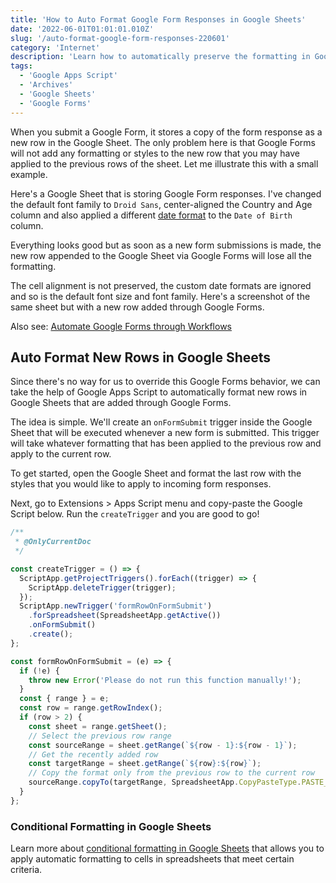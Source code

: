 ```yaml
---
title: 'How to Auto Format Google Form Responses in Google Sheets'
date: '2022-06-01T01:01:01.010Z'
slug: '/auto-format-google-form-responses-220601'
category: 'Internet'
description: 'Learn how to automatically preserve the formatting in Google Sheet when new Google Form responses are submitted.'
tags:
  - 'Google Apps Script'
  - 'Archives'
  - 'Google Sheets'
  - 'Google Forms'
---
```


When you submit a Google Form, it stores a copy of the form response as a new row in the Google Sheet. The only problem here is that Google Forms will not add any formatting or styles to the new row that you may have applied to the previous rows of the sheet. Let me illustrate this with a small example.

Here's a Google Sheet that is storing Google Form responses. I've changed the default font family to `Droid Sans`, center-aligned the Country and Age column and also applied a different [date format](/date-formats-google-sheets-211015) to the `Date of Birth` column.

Everything looks good but as soon as a new form submissions is made, the new row appended to the Google Sheet via Google Forms will lose all the formatting.

The cell alignment is not preserved, the custom date formats are ignored and so is the default font size and font family. Here's a screenshot of the same sheet but with a new row added through Google Forms.

Also see: [Automate Google Forms through Workflows](https://digitalinspiration.com/docs/document-studio/google-forms)

## Auto Format New Rows in Google Sheets

Since there's no way for us to override this Google Forms behavior, we can take the help of Google Apps Script to automatically format new rows in Google Sheets that are added through Google Forms.

The idea is simple. We'll create an `onFormSubmit` trigger inside the Google Sheet that will be executed whenever a new form is submitted. This trigger will take whatever formatting that has been applied to the previous row and apply to the current row.

To get started, open the Google Sheet and format the last row with the styles that you would like to apply to incoming form responses.

Next, go to Extensions > Apps Script menu and copy-paste the Google Script below. Run the `createTrigger` and you are good to go!

```js
/**
 * @OnlyCurrentDoc
 */

const createTrigger = () => {
  ScriptApp.getProjectTriggers().forEach((trigger) => {
    ScriptApp.deleteTrigger(trigger);
  });
  ScriptApp.newTrigger('formRowOnFormSubmit')
    .forSpreadsheet(SpreadsheetApp.getActive())
    .onFormSubmit()
    .create();
};

const formRowOnFormSubmit = (e) => {
  if (!e) {
    throw new Error('Please do not run this function manually!');
  }
  const { range } = e;
  const row = range.getRowIndex();
  if (row > 2) {
    const sheet = range.getSheet();
    // Select the previous row range
    const sourceRange = sheet.getRange(`${row - 1}:${row - 1}`);
    // Get the recently added row
    const targetRange = sheet.getRange(`${row}:${row}`);
    // Copy the format only from the previous row to the current row
    sourceRange.copyTo(targetRange, SpreadsheetApp.CopyPasteType.PASTE_FORMAT, false);
  }
};
```

### Conditional Formatting in Google Sheets

Learn more about [conditional formatting in Google Sheets](/conditional-formatting-google-sheets-220415) that allows you to apply automatic formatting to cells in spreadsheets that meet certain criteria.
